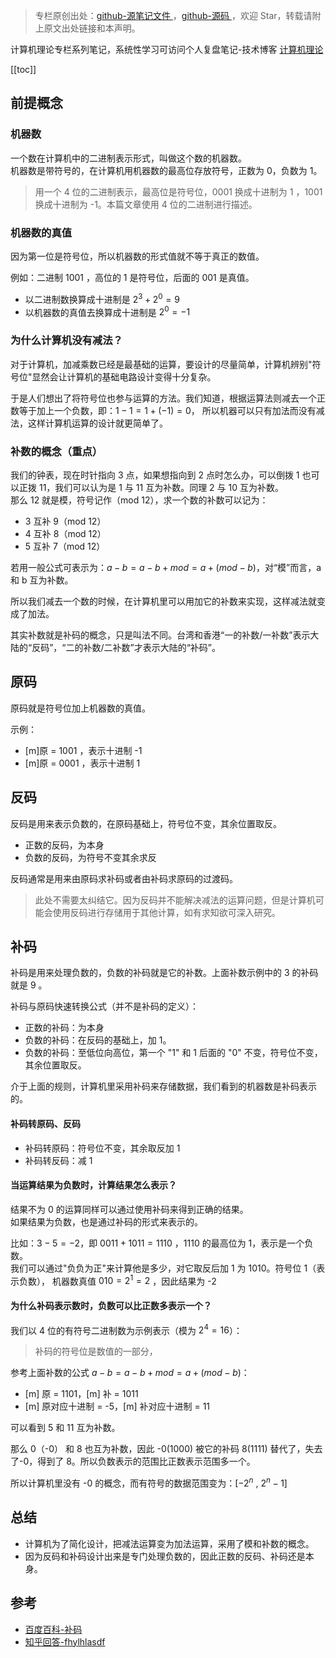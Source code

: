 > 专栏原创出处：[github-源笔记文件 ](https://github.com/GourdErwa/review-notes/tree/master/algorithm/computer-theory) ，[github-源码 ](https://github.com/GourdErwa/java-advanced/tree/master/java-computer-theory)，欢迎 Star，转载请附上原文出处链接和本声明。

计算机理论专栏系列笔记，系统性学习可访问个人复盘笔记-技术博客 [计算机理论 ](https://review-notes.top/algorithm/computer-theory)

[[toc]]

## 前提概念
### 机器数
一个数在计算机中的二进制表示形式，叫做这个数的机器数。  
机器数是带符号的，在计算机用机器数的最高位存放符号，正数为 0，负数为 1。
> 用一个 4 位的二进制表示，最高位是符号位，0001 换成十进制为 1 ，1001 换成十进制为 -1。本篇文章使用 4 位的二进制进行描述。

### 机器数的真值
因为第一位是符号位，所以机器数的形式值就不等于真正的数值。

例如：二进制 $1001$ ，高位的 1 是符号位，后面的 001 是真值。
- 以二进制数换算成十进制是 $2^3 + 2^0 = 9$
- 以机器数的真值去换算成十进制是 $2^0 = -1$

### 为什么计算机没有减法？
对于计算机，加减乘数已经是最基础的运算，要设计的尽量简单，计算机辨别"符号位"显然会让计算机的基础电路设计变得十分复杂。

于是人们想出了将符号位也参与运算的方法。我们知道，根据运算法则减去一个正数等于加上一个负数，即：$1 - 1 = 1 + (-1) = 0$， 所以机器可以只有加法而没有减法，这样计算机运算的设计就更简单了。

### 补数的概念（重点）
我们的钟表，现在时针指向 3 点，如果想指向到 2 点时怎么办，可以倒拨 1 也可以正拨 11，我们可以认为是 1 与 11 互为补数。同理 2 与 10 互为补数。  
那么 12 就是模，符号记作（mod 12），求一个数的补数可以记为：
- 3 互补 9（mod 12）
- 4 互补 8（mod 12）
- 5 互补 7（mod 12）

若用一般公式可表示为：$a-b=a-b+mod=a+(mod-b)$，对“模”而言，a 和 b 互为补数。

所以我们减去一个数的时候，在计算机里可以用加它的补数来实现，这样减法就变成了加法。

其实补数就是补码的概念，只是叫法不同。台湾和香港“一的补数/一补数”表示大陆的“反码”，“二的补数/二补数”才表示大陆的“补码”。

## 原码
原码就是符号位加上机器数的真值。

示例：
- [m]原 = 1001 ，表示十进制 -1
- [m]原 = 0001 ，表示十进制 1
## 反码
反码是用来表示负数的，在原码基础上，符号位不变，其余位置取反。
- 正数的反码，为本身
- 负数的反码，为符号不变其余求反

反码通常是用来由原码求补码或者由补码求原码的过渡码。
> 此处不需要太纠结它。因为反码并不能解决减法的运算问题，但是计算机可能会使用反码进行存储用于其他计算，如有求知欲可深入研究。

## 补码
补码是用来处理负数的，负数的补码就是它的补数。上面补数示例中的 3 的补码就是 9 。

补码与原码快速转换公式（并不是补码的定义）：
- 正数的补码：为本身
- 负数的补码：在反码的基础上，加 1。
- 负数的补码：至低位向高位，第一个 "1" 和 1 后面的 "0" 不变，符号位不变，其余位置取反。


介于上面的规则，计算机里采用补码来存储数据，我们看到的机器数是补码表示的。

#### 补码转原码、反码
- 补码转原码：符号位不变，其余取反加 1
- 补码转反码：减 1

#### 当运算结果为负数时，计算结果怎么表示？
结果不为 0 的运算同样可以通过使用补码来得到正确的结果。  
如果结果为负数，也是通过补码的形式来表示的。

比如：$3-5=-2$，即 $0011 + 1011 = 1110$ ，1110 的最高位为 1，表示是一个负数。  
我们可以通过"负负为正"来计算他是多少，对它取反后加 1 为 1010。符号位 1（表示负数），
机器数真值 $010=2^1=2$ ，因此结果为 -2


#### 为什么补码表示数时，负数可以比正数多表示一个？
我们以 4 位的有符号二进制数为示例表示（模为 $2^4=16$）：
> 补码的符号位是数值的一部分，

参考上面补数的公式 $a-b=a-b+mod=a+(mod-b)$：
- [m] 原 = 1101，[m] 补 = 1011
- [m] 原对应十进制 = -5，[m] 补对应十进制 = 11

可以看到 5 和 11 互为补数。

那么 0（-0） 和 8 也互为补数，因此 -0(1000) 被它的补码 8(1111) 替代了，失去了-0，得到了 8。所以负数表示的范围比正数表示范围多一个。

所以计算机里没有 -0 的概念，而有符号的数据范围变为：[$-2^n$ , $2^n - 1$]

## 总结
- 计算机为了简化设计，把减法运算变为加法运算，采用了模和补数的概念。
- 因为反码和补码设计出来是专门处理负数的，因此正数的反码、补码还是本身。

## 参考
- [百度百科-补码 ](https://baike.baidu.com/item/%E8%A1%A5%E7%A0%81/6854613?fr=aladdin)
- [知乎回答-fhylhlasdf](https://www.zhihu.com/question/28685048/answer/41735701)